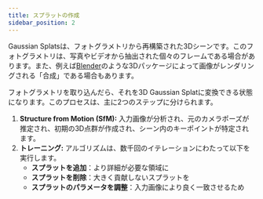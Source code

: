 ```yaml
---
title: スプラットの作成
sidebar_position: 2
---
```


Gaussian Splatsは、フォトグラメトリから再構築された3Dシーンです。このフォトグラメトリは、写真やビデオから抽出された個々のフレームである場合があります。また、例えば[Blender](https://www.blender.org/)のような3Dパッケージによって画像がレンダリングされる「合成」である場合もあります。

フォトグラメトリを取り込んだら、それを3D Gaussian Splatに変換できる状態になります。このプロセスは、主に2つのステップに分けられます。

1.  **Structure from Motion (SfM):** 入力画像が分析され、元のカメラポーズが推定され、初期の3D点群が作成され、シーン内のキーポイントが特定されます。
2.  **トレーニング:** アルゴリズムは、数千回のイテレーションにわたって以下を実行します。
    -   **スプラットを追加**：より詳細が必要な領域に
    -   **スプラットを削除**：大きく貢献しないスプラットを
    -   **スプラットのパラメータを調整**：入力画像により良く一致させるため
